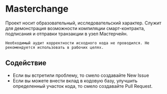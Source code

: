 # Masterchange

Проект носит образовательный, исследовательский характер. Служит для демонстрация возможности компиляции смарт-контракта, подписания и отправки транзакции в узел Мастерчейн.
 
    Необходимый аудит корректности исходного кода не проводился. Не рекомендуется использовать в рабочих целях.

## Содействие

- Если вы встретили проблему, то смело создавайте New Issue
- Если вы можете внести вклад в кодовую базу, улучшить определенный участок кода, то смело создавайте Pull Request.
